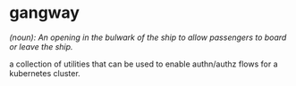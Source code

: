 gangway
=======
_(noun): An opening in the bulwark of the ship to allow passengers to board or leave the ship._

a collection of utilities that can be used to enable authn/authz flows for a kubernetes cluster.


